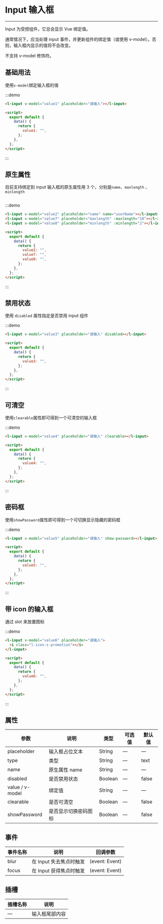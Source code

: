 <style lang="scss" scoped>
    .l-input{
        width:250px;
    }

    .input-group{
        display:flex;
        flex-direction: column;
        .l-input+.l-input{
            margin-top:20px;
        }
    }
</style>

<script>
export default {
  data() {
    return {
      value1: "",
      value2: "",
      value3: "",
      value4: "",
      value5: "",
      value6: "",
      value7: "",
      value8: ""
    };
  }
};
</script>

# Input 输入框

---

Input 为受控组件，它总会显示 Vue 绑定值。

通常情况下，应当处理 input 事件，并更新组件的绑定值（或使用 v-model）。否则，输入框内显示的值将不会改变。

不支持 v-model 修饰符。

## 基础用法

使用`v-model`绑定输入框的值

<div class='demo-block'>
<l-input v-model="value1" placeholder="请输入"></l-input>
</div>

:::demo

```html
<l-input v-model="value1" placeholder="请输入"></l-input>

<script>
  export default {
    data() {
      return {
        value1: "",
      };
    },
  };
</script>
```

:::

## 原生属性

目前支持绑定到 input 输入框的原生属性用 3 个，分别是`name`、`maxlength` 、`minlength`

<div class='demo-block input-group'>
<l-input v-model="value2" placeholder="name" name="userName"></l-input>
<l-input v-model="value7" placeholder="maxlength" :maxlength="10"></l-input>
<l-input v-model="value8" placeholder="minlength" :minlength="2"></l-input>
</div>

:::demo

```html
<l-input v-model="value2" placeholder="name" name="userName"></l-input>
<l-input v-model="value7" placeholder="maxlength" :maxlength="10"></l-input>
<l-input v-model="value8" placeholder="minlength" :minlength="2"></l-input>

<script>
  export default {
    data() {
      return {
        value2: "",
        value7: "",
        value8: "",
      };
    },
  };
</script>
```

:::

## 禁用状态

使用 `disabled` 属性指定是否禁用 input 组件

<div class='demo-block'>
<l-input v-model="value3" placeholder="请输入" disabled></l-input>
</div>

:::demo

```html
<l-input v-model="value3" placeholder="请输入" disabled></l-input>

<script>
  export default {
    data() {
      return {
        value3: "",
      };
    },
  };
</script>
```

:::

## 可清空

使用`clearable`属性即可得到一个可清空的输入框

<div class='demo-block'>
<l-input v-model="value4" placeholder="请输入" clearable></l-input>
</div>

:::demo

```html
<l-input v-model="value4" placeholder="请输入" clearable></l-input>

<script>
  export default {
    data() {
      return {
        value4: "",
      };
    },
  };
</script>
```

:::

## 密码框

使用`showPassword`属性即可得到一个可切换显示隐藏的密码框

<div class='demo-block'>
<l-input v-model="value5" placeholder="请输入" show-password></l-input>
</div>

:::demo

```html
<l-input v-model="value5" placeholder="请输入" show-password></l-input>

<script>
  export default {
    data() {
      return {
        value5: "",
      };
    },
  };
</script>
```

:::

## 带 icon 的输入框

通过 slot 来放置图标

<div class='demo-block'>
    <l-input v-model="value6" placeholder="请输入">
      <i class="l-icon-s-promotion"></i>
    </l-input>
</div>

:::demo

```html
<l-input v-model="value6" placeholder="请输入">
  <i class="l-icon-s-promotion"></i>
</l-input>

<script>
  export default {
    data() {
      return {
        value6: "",
      };
    },
  };
</script>
```

:::

## 属性

| 参数            | 说明                 | 类型    | 可选值 | 默认值 |
| --------------- | -------------------- | ------- | ------ | ------ |
| placeholder     | 输入框占位文本       | String  | —      | —      |
| type            | 类型                 | String  | —      | text   |
| name            | 原生属性 name        | String  | —      | —      |
| disabled        | 是否禁用状态         | Boolean | —      | false  |
| value / v-model | 绑定值               | String  | —      | —      |
| clearable       | 是否可清空           | Boolean | —      | false  |
| showPassword    | 是否显示切换密码图标 | Boolean | —      | false  |

## 事件

| 事件名称 | 说明                    | 回调参数       |
| -------- | ----------------------- | -------------- |
| blur     | 在 Input 失去焦点时触发 | (event: Event) |
| focus    | 在 Input 获得焦点时触发 | (event: Event) |

## 插槽

| 插槽名称 | 说明           |
| -------- | -------------- |
| —        | 输入框尾部内容 |
